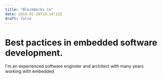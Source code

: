 ```yaml
---
title: "BlockWorks Co"
date: 2019-01-20T19:14:13Z
draft: false
---
```


# Best pactices in embedded software development.

I'm an experienced software engineer and architect with many years working with embedded 

